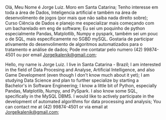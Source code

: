 Olá, Meu Nome é Jorge Luiz. Moro em Santa Catarina;
Tenho interesse em toda a área de Dados, Inteligencia artificial e também na área de desenvolimento de jogos (por mais que não saiba nada direito sobre);
Curso Ciência de Dados e planejo me especializar mais começando com um bacharelado em eng de software;
Eu sei um poquinho de python especialmente Pandas, Matplotlib, Numpy e pyspark, também sei um pouc o de SQL, mais especificamente no SGBD mySQL.
Gostaria de participar ativamente do desenvolimento de algoritmos automatizados para o tratamento e análise de dados;
Pode me contatar pelo numero (42) 99874-4501 ou por email Jorgelkalenik@gmail.com;


Hello, my name is Jorge Luiz. I live in Santa Catarina - Brazil;
I am interested in the field of Data Procesing and Analyse, Artificial Intelligence, and also Game Development (even though I don't know much about it yet);
I am studying Data Science and plan to further specialize by starting a Bachelor's in Software Engineering;
I know a little bit of Python, especially Pandas, Matplotlib, Numpy, and PySpark. I also know some SQL, specifically in the MySQL DBMS.
I would like to actively participate in the development of automated algorithms for data processing and analysis;
You can contact me at (42) 99874-4501 or via email at Jorgelkalenik@gmail.com;
